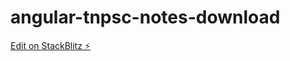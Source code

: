 # angular-tnpsc-notes-download

[Edit on StackBlitz ⚡️](https://stackblitz.com/edit/angular-tnpsc-notes-download)